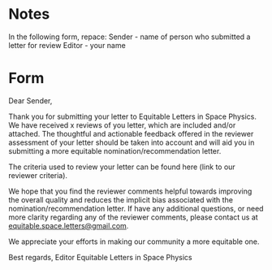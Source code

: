 # Notes

In the following form, repace:
Sender - name of person who submitted a letter for review
Editor - your name

# Form

Dear Sender,

Thank you for submitting your letter to Equitable Letters in Space Physics. We have received x reviews of you letter, which are included and/or attached. The thoughtful and actionable feedback offered in the reviewer assessment of your letter should be taken into account and will aid you in submitting a more equitable nomination/recommendation letter.

The criteria used to review your letter can be found here (link to our reviewer criteria).

We hope that you find the reviewer comments helpful towards improving the overall quality and reduces the implicit bias associated with the nomination/recommendation letter. If have any additional questions, or need more clarity regarding any of the reviewer comments, please contact us at equitable.space.letters@gmail.com.

We appreciate your efforts in making our community a more equitable one.

Best regards,
Editor
Equitable Letters in Space Physics
